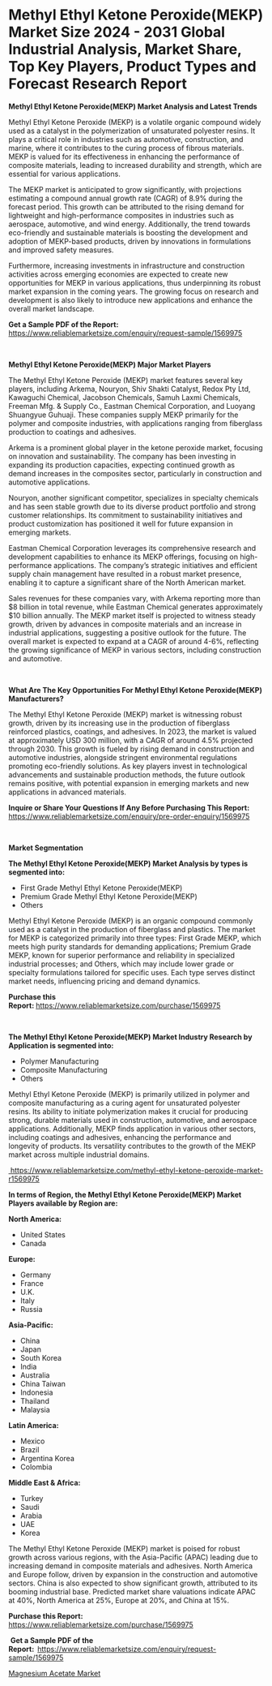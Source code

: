 <p><h1>Methyl Ethyl Ketone Peroxide(MEKP) Market Size 2024 - 2031 Global Industrial Analysis, Market Share, Top Key Players, Product Types and Forecast Research Report</h1></p><p><strong>Methyl Ethyl Ketone Peroxide(MEKP) Market Analysis and Latest Trends</strong></p>
<p><p>Methyl Ethyl Ketone Peroxide (MEKP) is a volatile organic compound widely used as a catalyst in the polymerization of unsaturated polyester resins. It plays a critical role in industries such as automotive, construction, and marine, where it contributes to the curing process of fibrous materials. MEKP is valued for its effectiveness in enhancing the performance of composite materials, leading to increased durability and strength, which are essential for various applications.</p><p>The MEKP market is anticipated to grow significantly, with projections estimating a compound annual growth rate (CAGR) of 8.9% during the forecast period. This growth can be attributed to the rising demand for lightweight and high-performance composites in industries such as aerospace, automotive, and wind energy. Additionally, the trend towards eco-friendly and sustainable materials is boosting the development and adoption of MEKP-based products, driven by innovations in formulations and improved safety measures.</p><p>Furthermore, increasing investments in infrastructure and construction activities across emerging economies are expected to create new opportunities for MEKP in various applications, thus underpinning its robust market expansion in the coming years. The growing focus on research and development is also likely to introduce new applications and enhance the overall market landscape.</p></p>
<p><strong>Get a Sample PDF of the Report:&nbsp;</strong> <a href="https://www.reliablemarketsize.com/enquiry/request-sample/1569975?utm_campaign=1133&utm_medium=2&utm_source=Github&utm_content=ia&utm_term=29122024&utm_id=methyl-ethyl-ketone-peroxidemekp">https://www.reliablemarketsize.com/enquiry/request-sample/1569975</a></p>
<p>&nbsp;</p>
<p><strong>Methyl Ethyl Ketone Peroxide(MEKP) Major Market Players</strong></p>
<p><p>The Methyl Ethyl Ketone Peroxide (MEKP) market features several key players, including Arkema, Nouryon, Shiv Shakti Catalyst, Redox Pty Ltd, Kawaguchi Chemical, Jacobson Chemicals, Samuh Laxmi Chemicals, Freeman Mfg. & Supply Co., Eastman Chemical Corporation, and Luoyang Shuangyue Guhuaji. These companies supply MEKP primarily for the polymer and composite industries, with applications ranging from fiberglass production to coatings and adhesives.</p><p>Arkema is a prominent global player in the ketone peroxide market, focusing on innovation and sustainability. The company has been investing in expanding its production capacities, expecting continued growth as demand increases in the composites sector, particularly in construction and automotive applications.</p><p>Nouryon, another significant competitor, specializes in specialty chemicals and has seen stable growth due to its diverse product portfolio and strong customer relationships. Its commitment to sustainability initiatives and product customization has positioned it well for future expansion in emerging markets.</p><p>Eastman Chemical Corporation leverages its comprehensive research and development capabilities to enhance its MEKP offerings, focusing on high-performance applications. The company’s strategic initiatives and efficient supply chain management have resulted in a robust market presence, enabling it to capture a significant share of the North American market.</p><p>Sales revenues for these companies vary, with Arkema reporting more than $8 billion in total revenue, while Eastman Chemical generates approximately $10 billion annually. The MEKP market itself is projected to witness steady growth, driven by advances in composite materials and an increase in industrial applications, suggesting a positive outlook for the future. The overall market is expected to expand at a CAGR of around 4-6%, reflecting the growing significance of MEKP in various sectors, including construction and automotive.</p></p>
<p>&nbsp;</p>
<p><strong>What Are The Key Opportunities For Methyl Ethyl Ketone Peroxide(MEKP) Manufacturers?</strong></p>
<p><p>The Methyl Ethyl Ketone Peroxide (MEKP) market is witnessing robust growth, driven by its increasing use in the production of fiberglass reinforced plastics, coatings, and adhesives. In 2023, the market is valued at approximately USD 300 million, with a CAGR of around 4.5% projected through 2030. This growth is fueled by rising demand in construction and automotive industries, alongside stringent environmental regulations promoting eco-friendly solutions. As key players invest in technological advancements and sustainable production methods, the future outlook remains positive, with potential expansion in emerging markets and new applications in advanced materials.</p></p>
<p><strong>Inquire or Share Your Questions If Any Before Purchasing This Report:</strong> <a href="https://www.reliablemarketsize.com/enquiry/pre-order-enquiry/1569975?utm_campaign=1133&utm_medium=2&utm_source=Github&utm_content=ia&utm_term=29122024&utm_id=methyl-ethyl-ketone-peroxidemekp">https://www.reliablemarketsize.com/enquiry/pre-order-enquiry/1569975</a></p>
<p>&nbsp;</p>
<p><strong>Market Segmentation</strong></p>
<p><strong>The Methyl Ethyl Ketone Peroxide(MEKP) Market Analysis by types is segmented into:</strong></p>
<p><ul><li>First Grade Methyl Ethyl Ketone Peroxide(MEKP)</li><li>Premium Grade Methyl Ethyl Ketone Peroxide(MEKP)</li><li>Others</li></ul></p>
<p><p>Methyl Ethyl Ketone Peroxide (MEKP) is an organic compound commonly used as a catalyst in the production of fiberglass and plastics. The market for MEKP is categorized primarily into three types: First Grade MEKP, which meets high purity standards for demanding applications; Premium Grade MEKP, known for superior performance and reliability in specialized industrial processes; and Others, which may include lower grade or specialty formulations tailored for specific uses. Each type serves distinct market needs, influencing pricing and demand dynamics.</p></p>
<p><strong>Purchase this Report:&nbsp;</strong><a href="https://www.reliablemarketsize.com/purchase/1569975?utm_campaign=1133&utm_medium=2&utm_source=Github&utm_content=ia&utm_term=29122024&utm_id=methyl-ethyl-ketone-peroxidemekp">https://www.reliablemarketsize.com/purchase/1569975</a></p>
<p>&nbsp;</p>
<p><strong>The Methyl Ethyl Ketone Peroxide(MEKP) Market Industry Research by Application is segmented into:</strong></p>
<p><ul><li>Polymer Manufacturing</li><li>Composite Manufacturing</li><li>Others</li></ul></p>
<p><p>Methyl Ethyl Ketone Peroxide (MEKP) is primarily utilized in polymer and composite manufacturing as a curing agent for unsaturated polyester resins. Its ability to initiate polymerization makes it crucial for producing strong, durable materials used in construction, automotive, and aerospace applications. Additionally, MEKP finds application in various other sectors, including coatings and adhesives, enhancing the performance and longevity of products. Its versatility contributes to the growth of the MEKP market across multiple industrial domains.</p></p>
<p><a href="https://www.reliablemarketsize.com/methyl-ethyl-ketone-peroxide-market-r1569975?utm_campaign=1133&utm_medium=2&utm_source=Github&utm_content=ia&utm_term=29122024&utm_id=methyl-ethyl-ketone-peroxidemekp">&nbsp;https://www.reliablemarketsize.com/methyl-ethyl-ketone-peroxide-market-r1569975</a></p>
<p><strong>In terms of Region, the Methyl Ethyl Ketone Peroxide(MEKP) Market Players available by Region are:</strong></p>
<p>
    <p> <strong> North America: </strong>
        <ul>
            <li>United States</li>
            <li>Canada</li>
        </ul>
        </p> 
    <p> <strong> Europe: </strong>
        <ul>
            <li>Germany</li>
            <li>France</li>
            <li>U.K.</li>
            <li>Italy</li>
            <li>Russia</li>
        </ul>
        </p> 
    <p> <strong> Asia-Pacific: </strong>
        <ul>
            <li>China</li>
            <li>Japan</li>
            <li>South Korea</li>
            <li>India</li>
            <li>Australia</li>
            <li>China Taiwan</li>
            <li>Indonesia</li>
            <li>Thailand</li>
            <li>Malaysia</li>
        </ul>
        </p> 
    <p> <strong> Latin America: </strong>
        <ul>
            <li>Mexico</li>
            <li>Brazil</li>
            <li>Argentina Korea</li>
            <li>Colombia</li>
        </ul>
        </p> 
    <p> <strong> Middle East & Africa: </strong>
        <ul>
            <li>Turkey</li>
            <li>Saudi</li>
            <li>Arabia</li>
            <li>UAE</li>
            <li>Korea</li>
        </ul>
    </p>
    </p>
<p><p>The Methyl Ethyl Ketone Peroxide (MEKP) market is poised for robust growth across various regions, with the Asia-Pacific (APAC) leading due to increasing demand in composite materials and adhesives. North America and Europe follow, driven by expansion in the construction and automotive sectors. China is also expected to show significant growth, attributed to its booming industrial base. Predicted market share valuations indicate APAC at 40%, North America at 25%, Europe at 20%, and China at 15%.</p></p>
<p><strong>Purchase this Report: </strong><a href="https://www.reliablemarketsize.com/purchase/1569975?utm_campaign=1133&utm_medium=2&utm_source=Github&utm_content=ia&utm_term=29122024&utm_id=methyl-ethyl-ketone-peroxidemekp">https://www.reliablemarketsize.com/purchase/1569975</a></p>
<p>&nbsp;<strong>Get a Sample PDF of the Report:&nbsp;&nbsp;</strong><a href="https://www.reliablemarketsize.com/enquiry/request-sample/1569975?utm_campaign=1133&utm_medium=2&utm_source=Github&utm_content=ia&utm_term=29122024&utm_id=methyl-ethyl-ketone-peroxidemekp">https://www.reliablemarketsize.com/enquiry/request-sample/1569975</a></p>
<p><strong></strong></p>
<p><p><a href="https://github.com/WillieWoodard/Market-Research-Report-List-7/blob/main/magnesium-acetate-market.md?utm_campaign=1133&utm_medium=2&utm_source=Github&utm_content=ia&utm_term=29122024&utm_id=methyl-ethyl-ketone-peroxidemekp">Magnesium Acetate Market</a></p></p>
